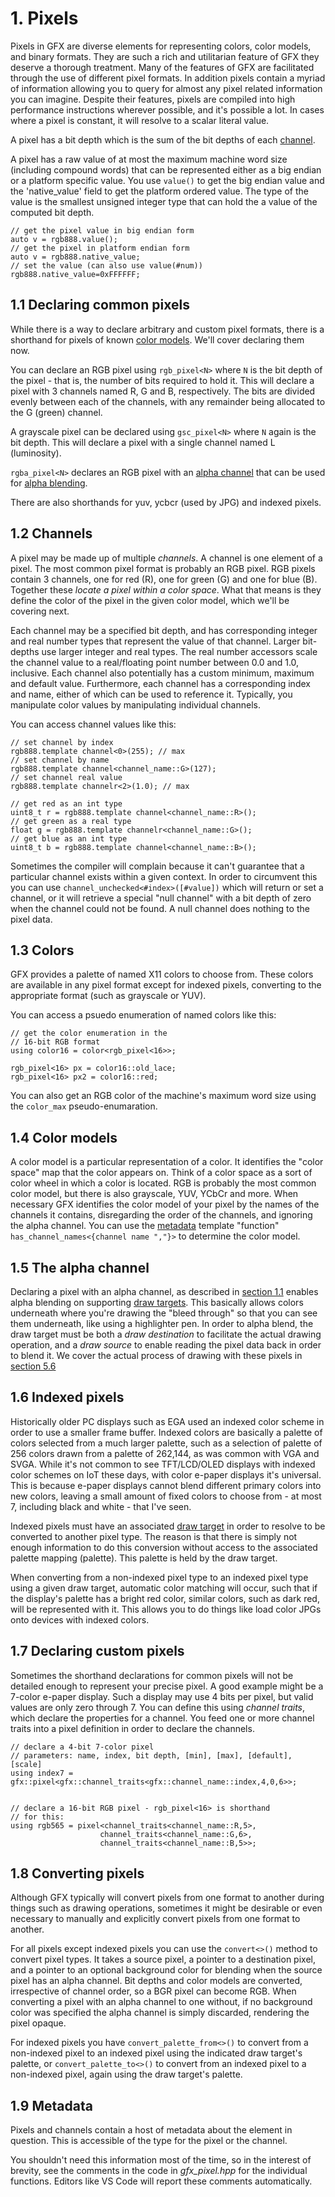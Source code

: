 <a name="1"></a>

# 1. Pixels

Pixels in GFX are diverse elements for representing colors, color models, and binary formats. They are such a rich and utilitarian feature of GFX they deserve a thorough treatment. Many of the features of GFX are facilitated through the use of different pixel formats. In addition pixels contain a myriad of information allowing you to query for almost any pixel related information you can imagine. Despite their features, pixels are compiled into high performance instructions wherever possible, and it's possible a lot. In cases where a pixel is constant, it will resolve to a scalar literal value.

A pixel has a bit depth which is the sum of the bit depths of each [channel](#1.2). 

A pixel has a raw value of at most the maximum machine word size (including compound words) that can be represented either as a big endian or a platform specific value. You use `value()` to get the big endian value and the 'native_value' field to get the platform ordered value. The type of the value is the smallest unsigned integer type that can hold the a value of the computed bit depth.

```
// get the pixel value in big endian form
auto v = rgb888.value();
// get the pixel in platform endian form
auto v = rgb888.native_value;
// set the value (can also use value(#num))
rgb888.native_value=0xFFFFFF;
```

<a name="1.1"></a>

## 1.1 Declaring common pixels

While there is a way to declare arbitrary and custom pixel formats, there is a shorthand for pixels of known [color models](#1.3). We'll cover declaring them now.

You can declare an RGB pixel using `rgb_pixel<N>` where `N` is the bit depth of the pixel - that is, the number of bits required to hold it. This will declare a pixel with 3 channels named R, G and B, respectively. The bits are divided evenly between each of the channels, with any remainder being allocated to the G (green) channel.

A grayscale pixel can be declared using `gsc_pixel<N>` where `N` again is the bit depth. This will declare a pixel with a single channel named L (luminosity).

``rgba_pixel<N>`` declares an RGB pixel with an [alpha channel](#1.5) that can be used for [alpha blending](./drawing.md#5.6).

There are also shorthands for yuv, ycbcr (used by JPG) and indexed pixels.

<a name="1.2"></a>

## 1.2 Channels

A pixel may be made up of multiple *channels*. A channel is one element of a pixel. The most common pixel format is probably an RGB pixel. RGB pixels contain 3 channels, one for red (R), one for green (G) and one for blue (B). Together these *locate a pixel within a color space*. What that means is they define the color of the pixel in the given color model, which we'll be covering next.

Each channel may be a specified bit depth, and has corresponding integer and real number types that represent the value of that channel. Larger bit-depths use larger integer and real types. The real number accessors scale the channel value to a real/floating point number between 0.0 and 1.0, inclusive. Each channel also potentially has a custom minimum, maximum and default value. Furthermore, each channel has a corresponding index and name, either of which can be used to reference it. Typically, you manipulate color values by manipulating individual channels.

You can access channel values like this:
```
// set channel by index
rgb888.template channel<0>(255); // max
// set channel by name
rgb888.template channel<channel_name::G>(127);
// set channel real value
rgb888.template channelr<2>(1.0); // max

// get red as an int type
uint8_t r = rgb888.template channel<channel_name::R>();
// get green as a real type
float g = rgb888.template channelr<channel_name::G>();
// get blue as an int type
uint8_t b = rgb888.template channel<channel_name::B>();
```
Sometimes the compiler will complain because it can't guarantee that a particular channel exists within a given context. In order to circumvent this you can use ``channel_unchecked<#index>([#value])`` which will return or set a channel, or it will retrieve a special "null channel" with a bit depth of zero when the channel could not be found. A null channel does nothing to the pixel data.

<a name="1.3"></a>

## 1.3 Colors

GFX provides a palette of named X11 colors to choose from. These colors are available in any pixel format except for indexed pixels, converting to the appropriate format (such as grayscale or YUV).

You can access a psuedo enumeration of named colors like this:
```
// get the color enumeration in the
// 16-bit RGB format
using color16 = color<rgb_pixel<16>>;

rgb_pixel<16> px = color16::old_lace;
rgb_pixel<16> px2 = color16::red;
```

You can also get an RGB color of the machine's maximum word size using the `color_max` pseudo-enumaration.

<a name="1.4"></a>

## 1.4 Color models

A color model is a particular representation of a color. It identifies the "color space" map that the color appears on. Think of a color space as a sort of color wheel in which a color is located. RGB is probably the most common color model, but there is also grayscale, YUV, YCbCr and more. When necessary GFX identifies the color model of your pixel by the names of the channels it contains, disregarding the order of the channels, and ignoring the alpha channel. You can use the [metadata](#1.9) template "function" `has_channel_names<{channel name ","}>` to determine the color model.

<a name="1.5"></a>

## 1.5 The alpha channel

Declaring a pixel with an alpha channel, as described in [section 1.1](#1.1) enables alpha blending on supporting [draw targets](./draw_targets.md). This basically allows colors underneath where you're drawing the "bleed through" so that you can see them underneath, like using a highlighter pen. In order to alpha blend, the draw target must be both a *draw destination* to facilitate the actual drawing operation, and a *draw source* to enable reading the pixel data back in order to blend it. We cover the actual process of drawing with these pixels in [section 5.6](./drawing.md#5.6)

<a name="1.6"></a>

## 1.6 Indexed pixels

Historically older PC displays such as EGA used an indexed color scheme in order to use a smaller frame buffer. Indexed colors are basically a palette of colors selected from a much larger palette, such as a selection of palette of 256 colors drawn from a palette of 262,144, as was common with VGA and SVGA. While it's not common to see TFT/LCD/OLED displays with indexed color schemes on IoT these days, with color e-paper displays it's universal. This is because e-paper displays cannot blend different primary colors into new colors, leaving a small amount of fixed colors to choose from - at most 7, including black and white - that I've seen.

Indexed pixels must have an associated [draw target](./draw_targets.md) in order to resolve to be converted to another pixel type. The reason is that there is simply not enough information to do this conversion without access to the associated palette mapping (palette). This palette is held by the draw target.

When converting from a non-indexed pixel type to an indexed pixel type using a given draw target, automatic color matching will occur, such that if the display's palette has a bright red color, similar colors, such as dark red, will be represented with it. This allows you to do things like load color JPGs onto devices with indexed colors.

<a name="1.7"></a>

## 1.7 Declaring custom pixels

Sometimes the shorthand declarations for common pixels will not be detailed enough to represent your precise pixel. A good example might be a 7-color e-paper display. Such a display may use 4 bits per pixel, but valid values are only zero through 7. You can define this using *channel traits*, which declare the properties for a channel. You feed one or more channel traits into a pixel definition in order to declare the channels.

```
// declare a 4-bit 7-color pixel
// parameters: name, index, bit depth, [min], [max], [default], [scale]
using index7 = gfx::pixel<gfx::channel_traits<gfx::channel_name::index,4,0,6>>;


// declare a 16-bit RGB pixel - rgb_pixel<16> is shorthand
// for this:
using rgb565 = pixel<channel_traits<channel_name::R,5>,
                    channel_traits<channel_name::G,6>,
                    channel_traits<channel_name::B,5>>;
```

<a name="1.8"></a>

## 1.8 Converting pixels

Although GFX typically will convert pixels from one format to another during things such as drawing operations, sometimes it might be desirable or even necessary to manually and explicitly convert pixels from one format to another.

For all pixels except indexed pixels you can use the `convert<>()` method to convert pixel types. It takes a source pixel, a pointer to a destination pixel, and a pointer to an optional background color for blending when the source pixel has an alpha channel. Bit depths and color models are converted, irrespective of channel order, so a BGR pixel can become RGB. When converting a pixel with an alpha channel to one without, if no background color was specified the alpha channel is simply discarded, rendering the pixel opaque.

For indexed pixels you have `convert_palette_from<>()` to convert from a non-indexed pixel to an indexed pixel using the indicated draw target's palette, or `convert_palette_to<>()` to convert from an indexed pixel to a non-indexed pixel, again using the draw target's palette.

<a name="1.9"></a>

## 1.9 Metadata

Pixels and channels contain a host of metadata about the element in question. This is accessible of the type for the pixel or the channel.

You shouldn't need this information most of the time, so in the interest of brevity, see the comments in the code in *gfx_pixel.hpp* for the individual functions. Editors like VS Code will report these comments automatically.

